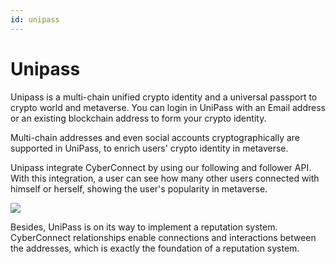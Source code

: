 ```yaml
---
id: unipass
---
```


# Unipass

Unipass is a multi-chain unified crypto identity and a universal passport to crypto world and metaverse. You can login in UniPass with an Email address or an existing blockchain address to form your crypto identity.

Multi-chain addresses and even social accounts cryptographically are supported in UniPass, to enrich users' crypto identity in metaverse.

Unipass integrate CyberConnect by using our following and follower API. With this integration, a user can see how many other users connected with himself or herself, showing the user's popularity in metaverse.

![](https://files.gitbook.com/v0/b/gitbook-x-prod.appspot.com/o/spaces%2FF7jRWxIzybTcOZu4ciPh%2Fuploads%2FTeKqSdnGgGTQ8OfbSNzx%2Fimage-20220113150111733.png?alt=media&token=c326cc7f-2a45-4987-a884-e6b9e901bf89)

Besides, UniPass is on its way to implement a reputation system. CyberConnect relationships enable connections and interactions between the addresses, which is exactly the foundation of a reputation system.